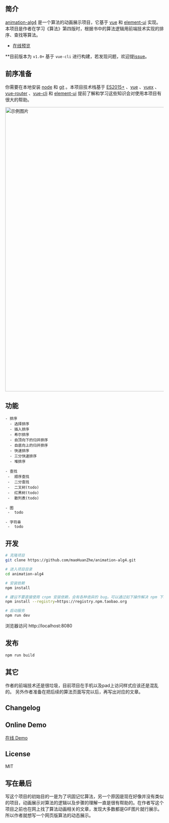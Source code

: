 ## 简介

[animation-alg4](https://github.com/maoHuanZhe/animation-alg4) 是一个算法的动画展示项目，它基于 [vue](https://github.com/vuejs/vue) 和 [element-ui](https://github.com/ElemeFE/element) 实现。本项目是作者在学习《算法》第四版时，根据书中的算法逻辑用前端技术实现的排序、查找等算法。

- [在线预览](http://alg4.fgrapp.com/)

**目前版本为 `v1.0+` 基于 `vue-cli` 进行构建，若发现问题，欢迎提[issue](https://github.com/maoHuanZhe/animation-alg4/issues/new)。

## 前序准备

你需要在本地安装 [node](http://nodejs.org/) 和 [git](https://git-scm.com/) 。本项目技术栈基于 [ES2015+](http://es6.ruanyifeng.com/) 、[vue](https://cn.vuejs.org/index.html) 、[vuex](https://vuex.vuejs.org/zh-cn/) 、[vue-router](https://router.vuejs.org/zh-cn/) 、[vue-cli](https://github.com/vuejs/vue-cli) 和 [element-ui](https://github.com/ElemeFE/element) 提前了解和学习这些知识会对使用本项目有很大的帮助。

<p>
  <img alt="示例图片" width="900" src="http://alg4.fgrapp.com/animation-alg4.PNG" />
</p>

## 功能

```
- 排序
  - 选择排序
  - 插入排序
  - 希尔排序
  - 自顶向下的归并排序
  - 自底向上的归并排序
  - 快速排序
  - 三分快速排序
  - 堆排序

- 查找
 -  顺序查找
 -  二分查找
 -  二叉树(todo)
 -  红黑树(todo)
 -  散列表(todo)

- 图
 -  todo

- 字符串
 -  todo
```

## 开发

```bash
# 克隆项目
git clone https://github.com/maoHuanZhe/animation-alg4.git

# 进入项目目录
cd animation-alg4

# 安装依赖
npm install

# 建议不要直接使用 cnpm 安装依赖，会有各种诡异的 bug。可以通过如下操作解决 npm 下载速度慢的问题
npm install --registry=https://registry.npm.taobao.org

# 启动服务
npm run dev
```

浏览器访问 http://localhost:8080

## 发布

```bash
npm run build
```

## 其它
作者的前端技术还是很垃圾，目前项目在手机以及pad上访问样式应该还是混乱的。
另外作者准备在把后续的算法页面写完以后，再写出对应的文章。

## Changelog


## Online Demo

[在线 Demo](http://alg4.fgrapp.com)

## License

MIT

## 写在最后
写这个项目的初始目的一是为了巩固记忆算法，另一个原因是现在好像并没有类似的项目，动画展示对算法的逻辑以及步骤的理解一直是很有帮助的。在作者写这个项目之前也在网上找了算法动画相关的文章，发现大多数都是GIF图片就行展示。
所以作者就想写一个网页版算法的动态展示。
